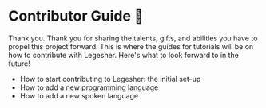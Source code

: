 # Contributor Guide 🎁

Thank you. Thank you for sharing the talents, gifts, and abilities you have to propel this project forward. This is where the guides for tutorials will be on how to contribute with Legesher. Here's what to look forward to in the future!

* How to start contributing to Legesher: the initial set-up
* How to add a new programming language
* How to add a new spoken language


